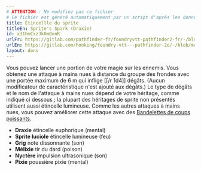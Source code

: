 ```yaml
---
# ATTENTION : Ne modifiez pas ce fichier
# Ce fichier est généré automatiquement par un script d'après les données du module Foundry VTT officiel et de sa traduction
title: Étincellle du sprite
titleEn: Sprite's Spark (Draxie)
id: x31hmCxzJk0m0onR
urlFr: https://gitlab.com/pathfinder-fr/foundryvtt-pathfinder2-fr/-/blob/master/data/feats/x31hmCxzJk0m0onR.htm
urlEn: https://gitlab.com/hooking/foundry-vtt---pathfinder-2e/-/blob/master/packs/data/feats.db/sprite-s-spark-draxie.json
layout: dons
---
```

Vous pouvez lancer une portion de votre magie sur les ennemis. Vous obtenez une attaque à mains nues à distance du groupe des frondes avec une portée maximum de 6 m qui inflige [[/r 1d4]] dégâts. (Aucun modificateur de caractéristique n'est ajouté aux dégâts.) Le type de dégâts et le nom de l'attaque à mains nues dépend de votre héritage, comme indiqué ci dessous ; la plupart des héritages de sprite non présentés utilisent aussi étincelle lumineuse. Comme les autres attaques à mains nues, vous pouvez améliorer cette attaque avec des [Bandelettes de coups puissants](../équipements/bandelettes-de-coups-puissants-+1.html).

- **Draxie** étincelle euphorique (mental)
- **Sprite luciole** étincelle lumineuse (feu)
- **Grig** note dissonnante (son)
- **Mélixie** tir du dard (poison)
- **Nyctère** impulsion ultrasonique (son)
- **Pixie** poussière pixie (mental)
